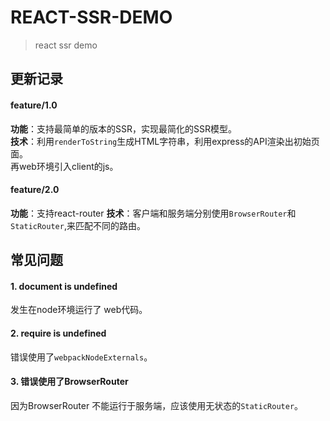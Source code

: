 # REACT-SSR-DEMO
> react ssr demo

## 更新记录
#### feature/1.0
**功能**：支持最简单的版本的SSR，实现最简化的SSR模型。  
**技术**：利用`renderToString`生成HTML字符串，利用express的API渲染出初始页面。  
再web环境引入client的js。

#### feature/2.0
**功能**：支持react-router
**技术**：客户端和服务端分别使用`BrowserRouter`和`StaticRouter`,来匹配不同的路由。


## 常见问题
#### 1. document is undefined
发生在node环境运行了 web代码。

#### 2. require is undefined
错误使用了`webpackNodeExternals`。

#### 3. 错误使用了BrowserRouter
因为BrowserRouter 不能运行于服务端，应该使用无状态的`StaticRouter`。

